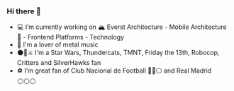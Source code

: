 ### Hi there 👋

- 💻 I’m currently working on 🏔 Everst Architecture - Mobile Architecture 📱 - Frontend Platforms - Technology
- 🤘 I'm a lover of metal music
- ⚫🤖⚔️ I'm a Star Wars, Thundercats, TMNT, Friday the 13th, Robocop, Critters and SilverHawks fan
- ⚽ I'm great fan of Club Nacional de Football 🔴🔵⚪ and Real Madrid ⚪⚪⚪
<!--
**oilladaMELI/oilladaMELI** is a ✨ _special_ ✨ repository because its `README.md` (this file) appears on your GitHub profile.

Here are some ideas to get you started:

- 🔭 I’m currently working on ...
- 🌱 I’m currently learning ...
- 👯 I’m looking to collaborate on ...
- 🤔 I’m looking for help with ...
- 💬 Ask me about ...
- 📫 How to reach me: ...
- 😄 Pronouns: ...
- ⚡ Fun fact: ...
-->
